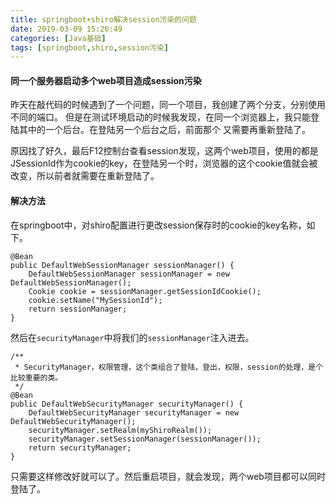 ```yaml
---
title: springboot+shiro解决session污染的问题
date: 2019-03-09 15:26:49
categories: [Java基础]
tags: [springboot,shiro,session污染]
---
```


#### 同一个服务器启动多个web项目造成session污染

昨天在敲代码的时候遇到了一个问题，同一个项目，我创建了两个分支，分别使用不同的端口。
但是在测试环境启动的时候我发现，在同一个浏览器上，我只能登陆其中的一个后台。在登陆另一个后台之后，前面那个
又需要再重新登陆了。

原因找了好久，最后F12控制台查看session发现，这两个web项目，使用的都是JSessionId作为cookie的key，在登陆另一个时，浏览器的这个cookie值就会被改变，所以前者就需要在重新登陆了。

<!--more-->
#### 解决方法
在springboot中，对shiro配置进行更改session保存时的cookie的key名称，如下。
```
@Bean
public DefaultWebSessionManager sessionManager() {
    DefaultWebSessionManager sessionManager = new DefaultWebSessionManager();
    Cookie cookie = sessionManager.getSessionIdCookie();
    cookie.setName("MySessionId");
    return sessionManager;
}
```
然后在`securityManager`中将我们的`sessionManager`注入进去。
```
/**
 * SecurityManager，权限管理，这个类组合了登陆，登出，权限，session的处理，是个比较重要的类。
 */
@Bean
public DefaultWebSecurityManager securityManager() {
    DefaultWebSecurityManager securityManager = new DefaultWebSecurityManager();
    securityManager.setRealm(myShiroRealm());
    securityManager.setSessionManager(sessionManager());
    return securityManager;
}
```
只需要这样修改好就可以了。然后重启项目，就会发现，两个web项目都可以同时登陆了。

